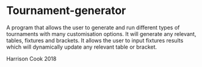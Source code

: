 # Tournament-generator
A program that allows the user to generate and run different types of tournaments with many customisation options.
It will generate any relevant, tables, fixtures and brackets. 
It allows the user to input fixtures results which will dynamically update any relevant table or bracket.

Harrison Cook
2018

